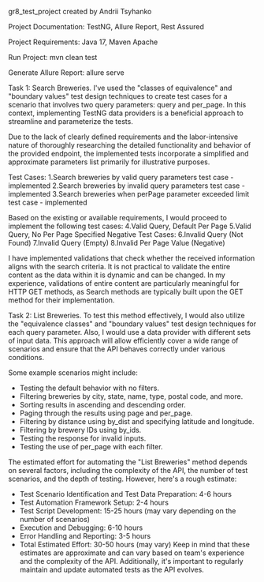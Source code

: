 
gr8_test_project
created by Andrii Tsyhanko

Project Documentation:
TestNG,
Allure Report,
Rest Assured

Project Requirements:
Java 17,
Maven Apache

Run Project:
mvn clean test

Generate Allure Report:
allure serve


Task 1: Search Breweries.
I've used the "classes of equivalence" and "boundary values"
test design techniques to create test cases for a scenario that involves two query
parameters: query and per_page.
In this context, implementing TestNG data providers is a beneficial approach to streamline and parameterize the tests.

Due to the lack of clearly defined requirements and the labor-intensive nature of thoroughly researching
the detailed functionality and behavior of the provided endpoint, the implemented tests incorporate a simplified
and approximate parameters list primarily for illustrative purposes.

Test Cases:
1.Search breweries by valid query parameters test case - implemented
2.Search breweries by invalid query parameters test case - implemented
3.Search breweries when perPage parameter exceeded limit test case - implemented

Based on the existing or available requirements, I would proceed to implement the following test cases:
4.Valid Query, Default Per Page
5.Valid Query, No Per Page Specified
Negative Test Cases:
6.Invalid Query (Not Found)
7.Invalid Query (Empty)
8.Invalid Per Page Value (Negative)

I have implemented validations that check whether the received information aligns with the search criteria.
It is not practical to validate the entire content as the data within it is dynamic and can be changed.
In my experience, validations of entire content are particularly meaningful for HTTP GET methods,
as Search methods are typically built upon the GET method for their implementation.


Task 2: List Breweries.
To test this method effectively, I would also utilize the "equivalence classes"
and "boundary values" test design techniques for each query parameter.
Also, I would use a data provider with different sets of input data.
This approach will allow efficiently cover a wide range of scenarios and ensure
that the API behaves correctly under various conditions.

Some example scenarios might include:
- Testing the default behavior with no filters.
- Filtering breweries by city, state, name, type, postal code, and more.
- Sorting results in ascending and descending order.
- Paging through the results using page and per_page.
- Filtering by distance using by_dist and specifying latitude and longitude.
- Filtering by brewery IDs using by_ids.
- Testing the response for invalid inputs.
- Testing the use of per_page with each filter.

The estimated effort for automating the "List Breweries" method depends on several factors,
including the complexity of the API,
the number of test scenarios, and the depth of testing.
However, here's a rough estimate:
- Test Scenario Identification and Test Data Preparation: 4-6 hours
- Test Automation Framework Setup: 2-4 hours
- Test Script Development: 15-25 hours (may vary depending on the number of scenarios)
- Execution and Debugging: 6-10 hours
- Error Handling and Reporting: 3-5 hours
- Total Estimated Effort: 30-50 hours (may vary)
  Keep in mind that these estimates are approximate and can vary based on team's experience and the complexity of the API.
  Additionally, it's important to regularly maintain and update automated tests as the API evolves.






















